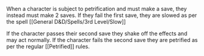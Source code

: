 When a character is subject to petrification and must make a save, they instead must make 2 saves.
If they fail the first save, they are slowed as per the spell [[General D&D/Spells/3rd Level/Slow]]

If the character passes their second save they shake off the effects and may act normally.
If the character fails the second save they are petrified as per the regular [[Petrified]] rules.

  